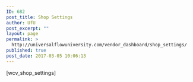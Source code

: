 ```yaml
---
ID: 682
post_title: Shop Settings
author: UfU
post_excerpt: ""
layout: page
permalink: >
  http://universalflowuniversity.com/vendor_dashboard/shop_settings/
published: true
post_date: 2017-03-05 10:06:13
---
```

[wcv_shop_settings]